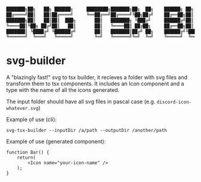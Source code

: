 ```bash
███████╗██╗   ██╗ ██████╗     ████████╗███████╗██╗  ██╗    ██████╗ ██╗   ██╗██╗██╗     ██████╗ ███████╗██████╗ 
██╔════╝██║   ██║██╔════╝     ╚══██╔══╝██╔════╝╚██╗██╔╝    ██╔══██╗██║   ██║██║██║     ██╔══██╗██╔════╝██╔══██╗
███████╗██║   ██║██║  ███╗       ██║   ███████╗ ╚███╔╝     ██████╔╝██║   ██║██║██║     ██║  ██║█████╗  ██████╔╝
╚════██║╚██╗ ██╔╝██║   ██║       ██║   ╚════██║ ██╔██╗     ██╔══██╗██║   ██║██║██║     ██║  ██║██╔══╝  ██╔══██╗
███████║ ╚████╔╝ ╚██████╔╝       ██║   ███████║██╔╝ ██╗    ██████╔╝╚██████╔╝██║███████╗██████╔╝███████╗██║  ██║
╚══════╝  ╚═══╝   ╚═════╝        ╚═╝   ╚══════╝╚═╝  ╚═╝    ╚═════╝  ╚═════╝ ╚═╝╚══════╝╚═════╝ ╚══════╝╚═╝  ╚═╝
```

# svg-builder

A "blazingly fast!" svg to tsx builder, it recieves a folder with svg files and transform them to tsx components. It includes an Icon component and a type with the name of all the icons generated.

The input folder should have all svg files in pascal case (e.g. `discord-icon-whatever.svg`)

Example of use (cli):

`svg-tsx-builder --inputDir /a/path --outputDir /another/path`

Example of use (generated component):

```tsx
function Bar() {
    return(
        <Icon name="your-icon-name" />
    );
}
```
